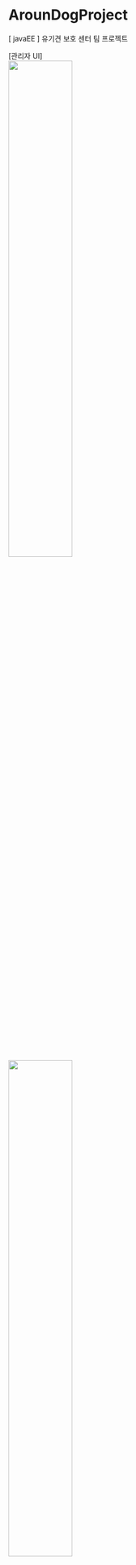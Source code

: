 # ArounDogProject
[ javaEE ] 유기견 보호 센터 팀 프로젝트

[관리자 UI]<br>
<img width="50%" src="https://postfiles.pstatic.net/MjAxOTA1MDZfMTg5/MDAxNTU3MTI3MjU1NjI0.5IGI4-eZcrNq4eo3P63-XtO2nQB_fLmfKaVU3E7mhrUg.1f5TXRpW4fSjwcupJCuHzbTX0M1aj-aUVOj_5DJba0sg.PNG.kwjing93/image.png?type=w966">

<img width="50%" src="https://postfiles.pstatic.net/MjAxOTA1MDZfMjU5/MDAxNTU3MTI3MzMyNDM4.EwMY-8areiKw4F2aqqQLfGIakmDPy4TyuOauuFmHeEkg.mTFoRwk-gAAl8Rp1CLYdwoMYCMIL8n8f6YkcPhVMHPkg.PNG.kwjing93/image.png?type=w966">

<img width="50%" src="https://postfiles.pstatic.net/MjAxOTA1MDZfMjU3/MDAxNTU3MTI3MzU2Mzc4.4pTRFInhogTyDOBkGEC6diyIrxrLlOCvDg3IIAqjNAkg.TO-LTWZ0Al3tavMCGpiG7PfpRdXM6OIquiwQqIt_YQYg.PNG.kwjing93/image.png?type=w966">

<img width="50%" src="https://postfiles.pstatic.net/MjAxOTA1MDZfMjE3/MDAxNTU3MTI3NTIyNDQ1.XoGf188WMH2h-afo17Hi8IFC2_8SiKbdXIa7Q7lRkegg.Mi97ieEweP1dszJrD7uOIXBTaODSzP9tHEfhHMDBJXcg.PNG.kwjing93/image.png?type=w966">

<img width="50%" src="https://postfiles.pstatic.net/MjAxOTA1MDZfOSAg/MDAxNTU3MTI3NTg0OTUx.1mgYVBhkjwgng5KouyqJUi3egDQKfx4-0IH2EugW6tkg.GbezqDCQkM4JvzKBszeJuARsGJmrF9yudoeanlYVRtcg.PNG.kwjing93/image.png?type=w966">

<br>[유저 UI]<br>
<img width="50%" src="https://postfiles.pstatic.net/MjAxOTA1MDZfMjM2/MDAxNTU3MTI3NjM1NzQ0.Ag5YjR3iJGiz1x5kscksna2Db1elUM-1Q9Iej0AljjAg.Rkr7X2huGovEe-HcO2CZnG4JqEpu6hi_Flh8-GoKXcsg.PNG.kwjing93/image.png?type=w966">

<img width="50%" src="https://postfiles.pstatic.net/MjAxOTA1MDZfMjU1/MDAxNTU3MTI3NjgwNTcy.SPEU5HmwgGdhb0eEkwSKd4cZcM_uSIMQZIWIYyi2p98g.-97G_57HhyIrAdI_MAjf6cHQSaRzIz8yTpmieF9yPqkg.PNG.kwjing93/image.png?type=w966">

<img width="50%" src="https://postfiles.pstatic.net/MjAxOTA1MDZfMTIx/MDAxNTU3MTI3NzA5NjY4.2dH80AWxSMVupOk6J5eFH3IA5QfRWdRWmsuis6CTD1kg.NiPo1CG7_nkMO89uFj6GiDnlyXQTIHOy6Xz_CzdSv0gg.PNG.kwjing93/image.png?type=w966">

<img width="50%" src="https://postfiles.pstatic.net/MjAxOTA1MDZfNjYg/MDAxNTU3MTI3NzU2NzM0.Wcrio3O_70yGNnLUyH8YPu6wHFExKJhKR9EpF2cF6Fwg.-xCVO79tYiPQdTdJlqYbbkKAPtUBlFoVvNbaCBoAxWIg.PNG.kwjing93/image.png?type=w966">

<img width="50%" src="https://postfiles.pstatic.net/MjAxOTA1MDZfMjQ0/MDAxNTU3MTI4MDcyMjg0.apW1XEy3QwoHWzT_mT6WkRrIXus4gAMPu31CQuhPLJ0g.U8p-2acf8bLPCrrSCAMlVKebyiaWfULk1HulMQi5efAg.PNG.kwjing93/image.png?type=w966">

<img width="50%" src="https://postfiles.pstatic.net/MjAxOTA1MDZfODYg/MDAxNTU3MTI4MTI0NzA3.C3hRtutkIHTyMQbizK5rKEt7qFBx_P2vCpKLoikOWjwg.p72SVRVzeK2S65BwG7YXYe6Vibe11668wRYHXGwE1e4g.PNG.kwjing93/image.png?type=w966">



